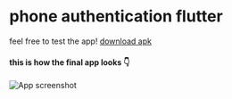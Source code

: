 # phone authentication flutter

feel free to test the app! [download apk](https://github.com/vendz/phone_auth_flutter/releases/tag/V1.1.0)

#### this is how the final app looks :point_down:
![App screenshot](https://camo.githubusercontent.com/9be04d745ddb410356586ced9ec644ef457f918fc06108a4f6d75133a6765bea/68747470733a2f2f692e696d6775722e636f6d2f3466775970744c2e6a7067)
